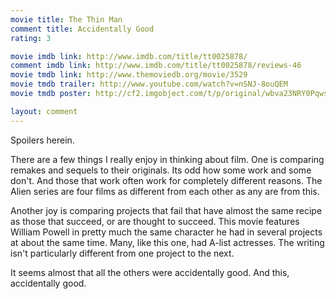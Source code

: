 ```yaml
---
movie title: The Thin Man
comment title: Accidentally Good
rating: 3

movie imdb link: http://www.imdb.com/title/tt0025878/
comment imdb link: http://www.imdb.com/title/tt0025878/reviews-46
movie tmdb link: http://www.themoviedb.org/movie/3529
movie tmdb trailer: http://www.youtube.com/watch?v=nSNJ-8ouQEM
movie tmdb poster: http://cf2.imgobject.com/t/p/original/wbva23NRY0PqwsRGqMEh2G1rDJe.jpg

layout: comment
---
```


Spoilers herein.

There are a few things I really enjoy in thinking about film. One is comparing remakes and sequels to their originals. Its odd how some work and some don't. And those that work often work for completely different reasons. The Alien series are four films as different from each other as any are from this.

Another joy is comparing projects that fail that have almost the same recipe as those that succeed, or are thought to succeed. This movie features William Powell in pretty much the same character he had in several projects at about the same time. Many, like this one, had A-list actresses. The writing isn't particularly different from one project to the next.

It seems almost that all the others were accidentally good. And this, accidentally good.